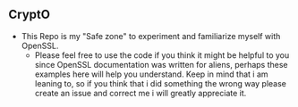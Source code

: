 ## CryptO

* This Repo is my "Safe zone" to experiment and familiarize myself with OpenSSL.
  * Please feel free to use the code if you think it might be helpful to you since OpenSSL documentation was written for aliens, perhaps these examples here will help you understand. Keep in mind that i am leaning to, so if you think that i did something the wrong way please create an issue and correct me i will greatly appreciate it. 

